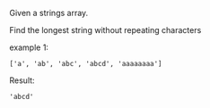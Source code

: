 Given a strings array.

Find the longest string without repeating characters

example 1:

    ['a', 'ab', 'abc', 'abcd', 'aaaaaaaa']

Result:

    'abcd'

